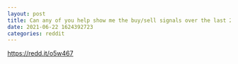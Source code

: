 ```yaml
--- 
layout: post 
title: Can any of you help show me the buy/sell signals over the last 24 hours? 
date: 2021-06-22 1624392723 
categories: reddit 
--- 
```

https://redd.it/o5w467